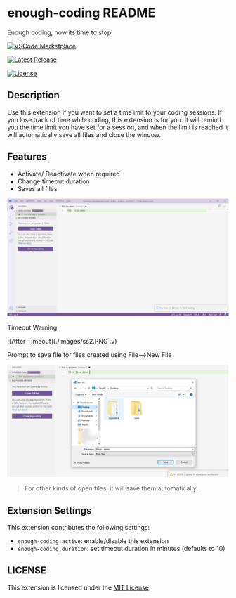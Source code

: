 # enough-coding README

Enough coding, now its time to stop!

[![VSCode Marketplace](https://badgen.net/badge/marketplace/v0.0.4/:color?icon=visualstudio)](https://marketplace.visualstudio.com/items?itemName=deb.enough-coding)


[![Latest Release](https://badgen.net/github/release/justinbiebur/enough-coding)](https://marketplace.visualstudio.com/items?itemName=deb.enough-coding)


[![License](https://badgen.net/badge/license/MIT/blue)](LICENCE)



## Description

Use this extension if you want to set a time imit to your coding sessions. If you lose track of time while coding, this extension is for you. It will remind you the time limit you have set for a session, and when the limit is reached it will automatically save all files and close the window.

## Features

* Activate/ Deactivate when required
* Change timeout duration 
* Saves all files 

![Extension Info](./images/ss.PNG)

Timeout Warning 

![After Timeout](./images/ss2.PNG
.v) 

Prompt to save file for files created using File-->New File

![New File](./images/ss3.png) 

> For other kinds of open files, it will save them automatically.


## Extension Settings



This extension contributes the following settings:

* `enough-coding.active`: enable/disable this extension
* `enough-coding.duration`: set timeout duration in minutes (defaults to 10)

## LICENSE
This extension is licensed under the [MIT License](LICENSE)

